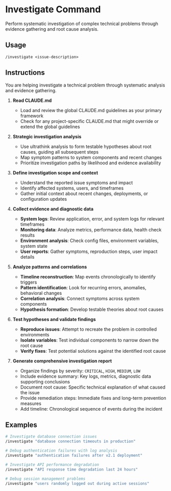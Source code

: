 # Investigate Command

Perform systematic investigation of complex technical problems through evidence gathering and root cause analysis.

## Usage

```
/investigate <issue-description>
```

## Instructions

You are helping investigate a technical problem through systematic analysis and evidence gathering.

1. **Read CLAUDE.md**
   - Load and review the global CLAUDE.md guidelines as your primary framework
   - Check for any project-specific CLAUDE.md that might override or extend the global guidelines

2. **Strategic investigation analysis**
   - Use ultrathink analysis to form testable hypotheses about root causes, guiding all subsequent steps
   - Map symptom patterns to system components and recent changes
   - Prioritize investigation paths by likelihood and evidence availability

3. **Define investigation scope and context**
   - Understand the reported issue symptoms and impact
   - Identify affected systems, users, and timeframes
   - Gather initial context about recent changes, deployments, or configuration updates

4. **Collect evidence and diagnostic data**
   - **System logs**: Review application, error, and system logs for relevant timeframes
   - **Monitoring data**: Analyze metrics, performance data, health check results
   - **Environment analysis**: Check config files, environment variables, system state
   - **User reports**: Gather symptoms, reproduction steps, user impact details

5. **Analyze patterns and correlations**
   - **Timeline reconstruction**: Map events chronologically to identify triggers
   - **Pattern identification**: Look for recurring errors, anomalies, behavioral changes
   - **Correlation analysis**: Connect symptoms across system components
   - **Hypothesis formation**: Develop testable theories about root causes

6. **Test hypotheses and validate findings**
   - **Reproduce issues**: Attempt to recreate the problem in controlled environments
   - **Isolate variables**: Test individual components to narrow down the root cause
   - **Verify fixes**: Test potential solutions against the identified root cause

7. **Generate comprehensive investigation report**
   - Organize findings by severity: `CRITICAL`, `HIGH`, `MEDIUM`, `LOW`
   - Include evidence summary: Key logs, metrics, diagnostic data supporting conclusions
   - Document root cause: Specific technical explanation of what caused the issue
   - Provide remediation steps: Immediate fixes and long-term prevention measures
   - Add timeline: Chronological sequence of events during the incident

## Examples

```bash
# Investigate database connection issues
/investigate "database connection timeouts in production"

# Debug authentication failures with log analysis
/investigate "authentication failures after v2.1 deployment"

# Investigate API performance degradation
/investigate "API response time degradation last 24 hours"

# Debug session management problems
/investigate "users randomly logged out during active sessions"
```
